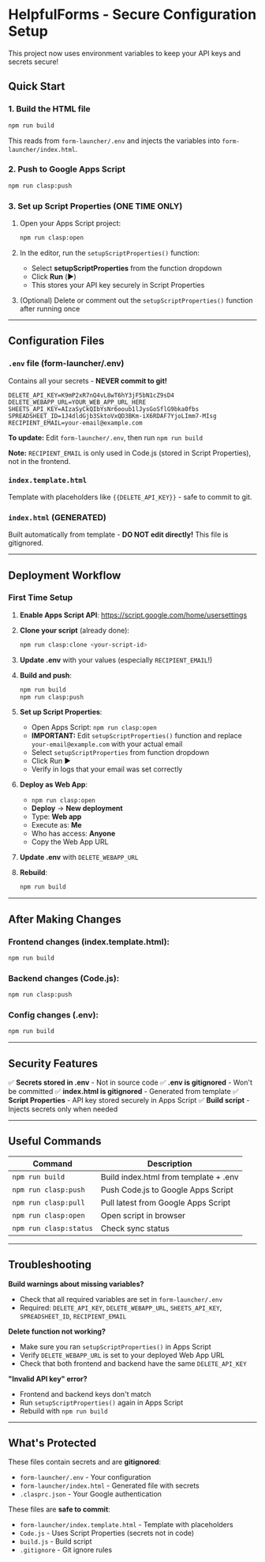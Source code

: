 # HelpfulForms - Secure Configuration Setup

This project now uses environment variables to keep your API keys and secrets secure!

## Quick Start

### 1. Build the HTML file
```bash
npm run build
```

This reads from `form-launcher/.env` and injects the variables into `form-launcher/index.html`.

### 2. Push to Google Apps Script
```bash
npm run clasp:push
```

### 3. Set up Script Properties (ONE TIME ONLY)

1. Open your Apps Script project:
   ```bash
   npm run clasp:open
   ```

2. In the editor, run the `setupScriptProperties()` function:
   - Select **setupScriptProperties** from the function dropdown
   - Click **Run** (▶️)
   - This stores your API key securely in Script Properties

3. (Optional) Delete or comment out the `setupScriptProperties()` function after running once

---

## Configuration Files

### `.env` file (form-launcher/.env)
Contains all your secrets - **NEVER commit to git!**

```env
DELETE_API_KEY=K9mP2xR7nQ4vL8wT6hY3jF5bN1cZ9sD4
DELETE_WEBAPP_URL=YOUR_WEB_APP_URL_HERE
SHEETS_API_KEY=AIzaSyCkQIbYsNr6ooub1lJysGoSflG9bka0fbs
SPREADSHEET_ID=1J4dldGjb3SktoVxQD3BKm-iX6RDAF7YjoLImm7-MIsg
RECIPIENT_EMAIL=your-email@example.com
```

**To update:** Edit `form-launcher/.env`, then run `npm run build`

**Note:** `RECIPIENT_EMAIL` is only used in Code.js (stored in Script Properties), not in the frontend.

### `index.template.html`
Template with placeholders like `{{DELETE_API_KEY}}` - safe to commit to git.

### `index.html` (GENERATED)
Built automatically from template - **DO NOT edit directly!** This file is gitignored.

---

## Deployment Workflow

### First Time Setup

1. **Enable Apps Script API**: https://script.google.com/home/usersettings

2. **Clone your script** (already done):
   ```bash
   npm run clasp:clone <your-script-id>
   ```

3. **Update .env** with your values (especially `RECIPIENT_EMAIL`!)

4. **Build and push**:
   ```bash
   npm run build
   npm run clasp:push
   ```

5. **Set up Script Properties**:
   - Open Apps Script: `npm run clasp:open`
   - **IMPORTANT:** Edit `setupScriptProperties()` function and replace `your-email@example.com` with your actual email
   - Select `setupScriptProperties` from function dropdown
   - Click Run ▶️
   - Verify in logs that your email was set correctly

6. **Deploy as Web App**:
   - `npm run clasp:open`
   - **Deploy** → **New deployment**
   - Type: **Web app**
   - Execute as: **Me**
   - Who has access: **Anyone**
   - Copy the Web App URL

7. **Update .env** with `DELETE_WEBAPP_URL`

8. **Rebuild**:
   ```bash
   npm run build
   ```

---

## After Making Changes

### Frontend changes (index.template.html):
```bash
npm run build
```

### Backend changes (Code.js):
```bash
npm run clasp:push
```

### Config changes (.env):
```bash
npm run build
```

---

## Security Features

✅ **Secrets stored in .env** - Not in source code
✅ **.env is gitignored** - Won't be committed
✅ **index.html is gitignored** - Generated from template
✅ **Script Properties** - API key stored securely in Apps Script
✅ **Build script** - Injects secrets only when needed

---

## Useful Commands

| Command | Description |
|---------|-------------|
| `npm run build` | Build index.html from template + .env |
| `npm run clasp:push` | Push Code.js to Google Apps Script |
| `npm run clasp:pull` | Pull latest from Google Apps Script |
| `npm run clasp:open` | Open script in browser |
| `npm run clasp:status` | Check sync status |

---

## Troubleshooting

**Build warnings about missing variables?**
- Check that all required variables are set in `form-launcher/.env`
- Required: `DELETE_API_KEY`, `DELETE_WEBAPP_URL`, `SHEETS_API_KEY`, `SPREADSHEET_ID`, `RECIPIENT_EMAIL`

**Delete function not working?**
- Make sure you ran `setupScriptProperties()` in Apps Script
- Verify `DELETE_WEBAPP_URL` is set to your deployed Web App URL
- Check that both frontend and backend have the same `DELETE_API_KEY`

**"Invalid API key" error?**
- Frontend and backend keys don't match
- Run `setupScriptProperties()` again in Apps Script
- Rebuild with `npm run build`

---

## What's Protected

These files contain secrets and are **gitignored**:
- `form-launcher/.env` - Your configuration
- `form-launcher/index.html` - Generated file with secrets
- `.clasprc.json` - Your Google authentication

These files are **safe to commit**:
- `form-launcher/index.template.html` - Template with placeholders
- `Code.js` - Uses Script Properties (secrets not in code)
- `build.js` - Build script
- `.gitignore` - Git ignore rules
